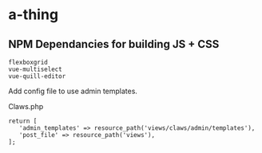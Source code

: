 # a-thing


## NPM Dependancies for building JS + CSS

```
flexboxgrid
vue-multiselect
vue-quill-editor
```


Add config file to use admin templates.

Claws.php 
 ```
return [
    'admin_templates' => resource_path('views/claws/admin/templates'),
    'post_file' => resource_path('views'),
];
```